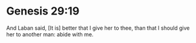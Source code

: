 # Genesis 29:19

And Laban said, [It is] better that I give her to thee, than that I should give her to another man: abide with me.